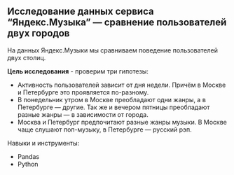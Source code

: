 ## Исследование данных сервиса “Яндекс.Музыка” — сравнение пользователей двух городов

На данных Яндекс.Музыки мы сравниваем поведение пользователей  двух столиц.

**Цель исследования** - проверим три гипотезы:
- Активность пользователей зависит от дня недели. Причём в Москве и Петербурге это проявляется по-разному.
- В понедельник утром в Москве преобладают одни жанры, а в Петербурге — другие. Так же и вечером пятницы преобладают разные жанры — в зависимости от города. 
- Москва и Петербург предпочитают разные жанры музыки. В Москве чаще слушают поп-музыку, в Петербурге — русский рэп.

Навыки и инструменты:
- Pandas
- Python
